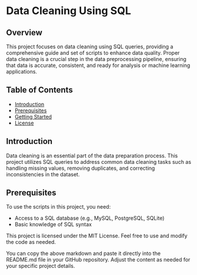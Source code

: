 # Data Cleaning Using SQL

## Overview

This project focuses on data cleaning using SQL queries, providing a comprehensive guide and set of scripts to enhance data quality. Proper data cleaning is a crucial step in the data preprocessing pipeline, ensuring that data is accurate, consistent, and ready for analysis or machine learning applications.

## Table of Contents

- [Introduction](#introduction)
- [Prerequisites](#prerequisites)
- [Getting Started](#getting-started)
- [License](#license)

## Introduction

Data cleaning is an essential part of the data preparation process. This project utilizes SQL queries to address common data cleaning tasks such as handling missing values, removing duplicates, and correcting inconsistencies in the dataset.

## Prerequisites

To use the scripts in this project, you need:

- Access to a SQL database (e.g., MySQL, PostgreSQL, SQLite)
- Basic knowledge of SQL syntax
   
This project is licensed under the MIT License. Feel free to use and modify the code as needed.

You can copy the above markdown and paste it directly into the README.md file in your GitHub repository. Adjust the content as needed for your specific project details.
